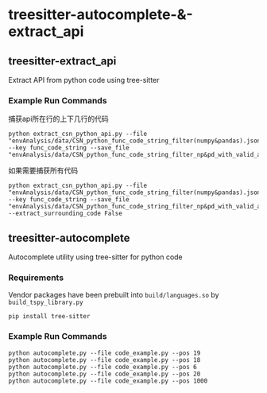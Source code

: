 # treesitter-autocomplete-&-extract_api

## treesitter-extract_api
Extract API from python code using tree-sitter

### Example Run Commands

捕获api所在行的上下几行的代码
```Shell
python extract_csn_python_api.py --file "envAnalysis/data/CSN_python_func_code_string_filter(numpy&pandas).json" --key func_code_string --save_file "envAnalysis/data/CSN_python_func_code_string_filter_np&pd_with_valid_api.json"
```

如果需要捕获所有代码
```Shell
python extract_csn_python_api.py --file "envAnalysis/data/CSN_python_func_code_string_filter(numpy&pandas).json" --key func_code_string --save_file "envAnalysis/data/CSN_python_func_code_string_filter_np&pd_with_valid_api.json" --extract_surrounding_code False
```


## treesitter-autocomplete
Autocomplete utility using tree-sitter for python code

### Requirements
Vendor packages have been prebuilt into `build/languages.so` by `build_tspy_library.py`
```Shell
pip install tree-sitter
```

### Example Run Commands
```Shell
python autocomplete.py --file code_example.py --pos 19
python autocomplete.py --file code_example.py --pos 18
python autocomplete.py --file code_example.py --pos 6
python autocomplete.py --file code_example.py --pos 20
python autocomplete.py --file code_example.py --pos 1000
```
